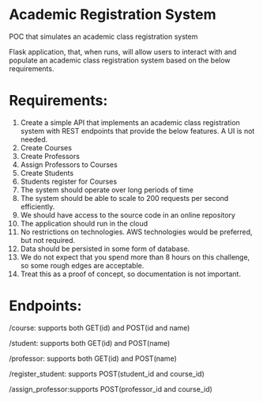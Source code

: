# Academic Registration System
POC that simulates an academic class registration system

Flask application, that, when runs, will allow users to interact with and populate an academic class registration system based on the 
below requirements.

# Requirements:
1. Create a simple API that implements an academic class registration system with REST endpoints that provide the below features. A UI is not needed.
2. Create Courses
3. Create Professors
4. Assign Professors to Courses
5. Create Students
6. Students register for Courses
7. The system should operate over long periods of time
8. The system should be able to scale to 200 requests per second efficiently.
9. We should have access to the source code in an online repository
10. The application should run in the cloud
11. No restrictions on technologies. AWS technologies would be preferred, but not required.
12. Data should be persisted in some form of database.
13. We do not expect that you spend more than 8 hours on this challenge, so some rough edges
are acceptable.
14. Treat this as a proof of concept, so documentation is not important.


# Endpoints:

/course: supports both GET(id) and POST(id and name)

/student: supports both GET(id) and POST(name)

/professor: supports both GET(id) and POST(name)

/register_student: supports POST(student_id and course_id)

/assign_professor:supports POST(professor_id and course_id)
